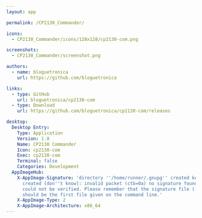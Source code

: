 ```yaml
---
layout: app

permalink: /CP2130_Commander/

icons:
  - CP2130_Commander/icons/128x128/cp2130-com.png

screenshots:
  - CP2130_Commander/screenshot.png

authors:
  - name: bloguetronica
    url: https://github.com/bloguetronica

links:
  - type: GitHub
    url: bloguetronica/cp2130-com
  - type: Download
    url: https://github.com/bloguetronica/cp2130-com/releases

desktop:
  Desktop Entry:
    Type: Application
    Version: 1.0
    Name: CP2130 Commander
    Icon: cp2130-com
    Exec: cp2130-com
    Terminal: false
    Categories: Development
  AppImageHub:
    X-AppImage-Signature: 'directory ''/home/runner/.gnupg'' created keybox ''/home/runner/.gnupg/pubring.kbx''
      created [don''t know]: invalid packet (ctb=0a) no signature found the signature
      could not be verified. Please remember that the signature file (.sig or .asc)
      should be the first file given on the command line.'
    X-AppImage-Type: 2
    X-AppImage-Architecture: x86_64
---
```

